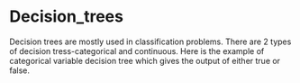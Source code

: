 # Decision_trees
Decision trees are mostly used in classification problems.
There are 2 types of decision tress-categorical and continuous.
Here is the example of categorical variable decision tree which gives the output of either true or false.
